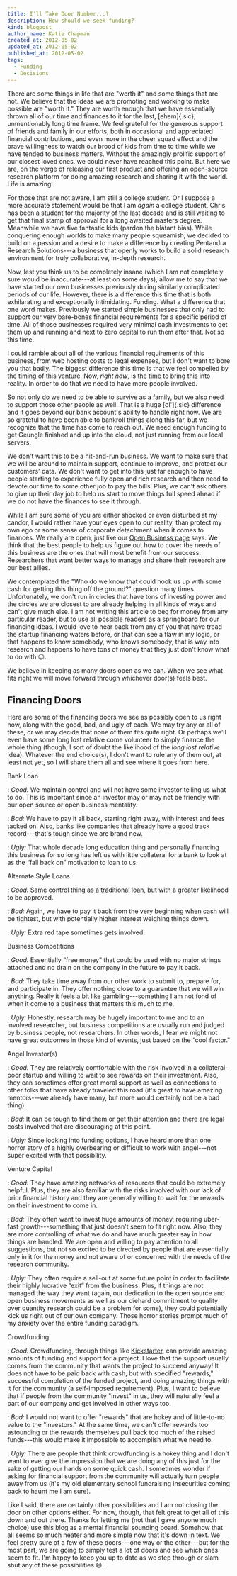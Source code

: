 ```yaml
---
title: I'll Take Door Number...?
description: How should we seek funding?
kind: blogpost
author_name: Katie Chapman
created_at: 2012-05-02
updated_at: 2012-05-02
published_at: 2012-05-02
tags:
  - Funding
  - Decisions
---
```


There are some things in life that are "worth it" and some things that are not.
We believe that the ideas we are promoting and working to make possible are
"worth it." They are worth enough that we have essentially thrown all of our
time and finances to it for the last, [ehem]{.sic}, unmentionably long time
frame. We feel grateful for the generous support of friends and family in our
efforts, both in occasional and appreciated financial contributions, and even
more in the cheer squad effect and the brave willingness to watch our brood of
kids from time to time while we have tended to business matters. Without the
amazingly prolific support of our closest loved ones, we could never have
reached this point. But here we are, on the verge of releasing our first
product and offering an open-source research platform for doing amazing
research and sharing it with the world. Life is amazing!

<!--MORE-->

For those that are not aware, I am still a college student. Or I suppose a more
accurate statement would be that I am *again* a college student. Chris has been
a student for the majority of the last decade and is still waiting to get that
final stamp of approval for a long awaited masters degree. Meanwhile we have
five fantastic kids (pardon the blatant bias). While conquering enough worlds
to make many people squeamish, we decided to build on a passion and a desire to
make a difference by creating Pentandra Research Solutions---a business that
openly works to build a solid research environment for truly collaborative,
in-depth research.

Now, lest you think us to be completely insane (which I am not completely sure
would be inaccurate---at least on some days), allow me to say that we have
started our own businesses previously during similarly complicated periods of
our life. However, there is a difference this time that is both exhilarating
and exceptionally intimidating. Funding. What a difference that one word makes.
Previously we started simple businesses that only had to support our very
bare-bones financial requirements for a specific period of time. All of those
businesses required very minimal cash investments to get them up and running
and next to zero capital to run them after that. Not so this time.

I could ramble about all of the various financial requirements of this
business, from web hosting costs to legal expenses, but I don't want to bore
you that badly. The biggest difference this time is that we feel compelled by
the timing of this venture. Now, _right now_, is the time to bring this into
reality. In order to do that we need to have more people involved.

So not only do we need to be able to survive as a family, but we also need to
support those other people as well. That is a huge [ol']{.sic} difference and
it goes beyond our bank account's ability to handle right now. We are so
grateful to have been able to bankroll things along this far, but we recognize
that the time has come to reach out. We need enough funding to get Geungle
finished and up into the cloud, not just running from our local servers.

We don't want this to be a hit-and-run business. We want to make sure that we
will be around to maintain support, continue to improve, and protect our
customers' data. We don't want to get into this just far enough to have people
starting to experience fully open and rich research and then need to devote our
time to some other job to pay the bills. Plus, we can't ask others to give up
their day job to help us start to move things full speed ahead if we do not
have the finances to see it through.

While I am sure some of you are either shocked or even disturbed at my candor,
I would rather have your eyes open to our reality, than protect my own ego or
some sense of corporate detachment when it comes to finances. We really are
open, just like our [Open Business page](/open/business/) says. We think that
the best people to help us figure out how to cover the needs of this business
are the ones that will most benefit from our success. Researchers that want
better ways to manage and share their research are our best allies.

We contemplated the "Who do we know that could hook us up with some cash for
getting this thing off the ground?" question many times. Unfortunately, we
don't run in circles that have tons of investing power and the circles we are
closest to are already helping in all kinds of ways and can't give much else.
I am not writing this article to beg for money from any particular reader, but
to use all possible readers as a springboard for our financing ideas. I would
love to hear back from any of you that have tread the startup financing waters
before, or that can see a flaw in my logic, or that happens to know somebody,
who knows somebody, that is way into research and happens to have tons of money
that they just don't know what to do with :wink:.

We believe in keeping as many doors open as we can. When we see what fits right
we will move forward through whichever door(s) feels best.

## Financing Doors

Here are some of the financing doors we see as possibly open to us right now,
along with the good, bad, and ugly of each. We may try any or all of these, or
we may decide that none of them fits quite right. Or perhaps we'll even have
some long lost relative come volunteer to simply finance the whole thing
(though, I sort of doubt the likelihood of the *long lost relative* idea).
Whatever the end choice(s), I don't want to rule any of them out, at least not
yet, so I will share them all and see where it goes from here.

Bank Loan

: *Good:* We maintain control and will not have some investor telling us what
  to do. This is important since an investor may or may not be friendly with
  our open source or open business mentality.

: *Bad:* We have to pay it all back, starting right away, with interest and
  fees tacked on.  Also, banks like companies that already have a good track
  record---that's tough since we are brand new.

: *Ugly:* That whole decade long education thing and personally financing this
  business for so long has left us with little collateral for a bank to look at
  as the “fall back on” motivation to loan to us.

Alternate Style Loans

: *Good:* Same control thing as a traditional loan, but with a greater
  likelihood to be approved.

: *Bad:* Again, we have to pay it back from the very
  beginning when cash will be tightest, but with potentially higher interest
  weighing things down.

: *Ugly:* Extra red tape sometimes gets involved.

Business Competitions

: *Good:* Essentially “free money” that could be used with no major strings
  attached and no drain on the company in the future to pay it back.

: *Bad:* They take time away from our other work to submit to, prepare for, and
  participate in. They offer nothing close to a guarantee that we will win
  anything. Really it feels a bit like gambling---something I am not fond of
  when it come to a business that matters this much to me.

: *Ugly:* Honestly, research may be hugely important to me and to an involved
  researcher, but business competitions are usually run and judged by business
  people, not researchers. In other words, I fear we might not have great
  outcomes in those kind of events, just based on the “cool factor."

Angel Investor(s)

: *Good:* They are relatively comfortable with the risk involved in a
  collateral-poor startup and willing to wait to see rewards on their
  investment. Also, they can sometimes offer great moral support as well as
  connections to other folks that have already traveled this road (it's great
  to have amazing mentors---we already have many, but more would certainly not
  be a bad thing).

: *Bad:* It can be tough to find them or get their attention and there are
  legal costs involved that are discouraging at this point.

: *Ugly:* Since looking into funding options, I have heard more than one horror
  story of a highly overbearing or difficult to work with angel---not super
  excited with that possibility.

Venture Capital

: *Good:* They have amazing networks of resources that could be extremely
  helpful. Plus, they are also familiar with the risks involved with our lack
  of prior financial history and they are generally willing to wait for the
  rewards on their investment to come in.

: *Bad:* They often want to invest huge amounts of money, requiring uber-fast
  growth---something that just doesn't seem to fit right now. Also, they are
  more controlling of what we do and have much greater say in how things are
  handled. We are open and willing to pay attention to all suggestions, but not
  so excited to be directed by people that are essentially only in it for the
  money and not aware of or concerned with the needs of the research community.

: *Ugly:* They often require a sell-out at some future point in order to
  facilitate their highly lucrative “exit” from the business. Plus, if things
  are not managed the way they want (again, our dedication to the open source
  and open business movements as well as our diehard commitment to quality over
  quantity research could be a problem for some), they could potentially kick
  us right out of our own company. Those horror stories prompt much of my
  anxiety over the entire funding paradigm.

Crowdfunding

: *Good:* Crowdfunding, through things like [Kickstarter](http://kickstarter.com/),
  can provide amazing amounts of funding and support for a project. I love that
  the support usually comes from the community that wants the project to
  succeed anyway! It does not have to be paid back with cash, but with
  specified "rewards," successful completion of the funded project, and doing
  amazing things with it for the community (a self-imposed requirement). Plus,
  I want to believe that if people from the community "invest" in us, they will
  naturally feel a part of our company and get involved in other ways too.

: *Bad:* I would not want to offer "rewards" that are hokey and of little-to-no
  value to the "investors." At the same time, we can't offer rewards too
  astounding or the rewards themselves pull back too much of the raised
  funds---this would make it impossible to accomplish what we need to.

: *Ugly:* There are people that think crowdfunding is a hokey thing and I don't
  want to ever give the impression that we are doing any of this just for the
  sake of getting our hands on some quick cash. I sometimes wonder if asking
  for financial support from the community will actually turn people away from
  us (it's my old elementary school fundraising insecurities coming back to
  haunt me I am sure).

Like I said, there are certainly other possibilities and I am not closing the
door on other options either. For now, though, that felt great to get all of
this down and out there. Thanks for letting me (not that I gave anyone much
choice) use this blog as a mental financial sounding board. Somehow that all
seems so much neater and more simple now that it's down in text. We feel pretty
sure of a few of these doors---one way or the other---but for the most part, we
are going to simply test a lot of doors and see which ones seem to fit. I'm
happy to keep you up to date as we step through or slam shut any of these
possibilities :smile:.
